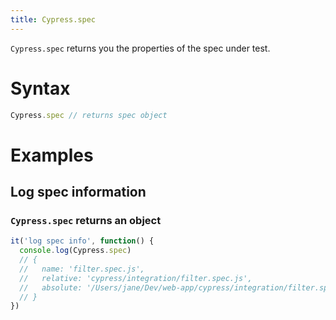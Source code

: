 ```yaml
---
title: Cypress.spec
---
```


`Cypress.spec` returns you the properties of the spec under test.

# Syntax

```javascript
Cypress.spec // returns spec object
```

# Examples

## Log spec information

### `Cypress.spec` returns an object

```js
it('log spec info', function() {
  console.log(Cypress.spec)
  // {
  //   name: 'filter.spec.js',
  //   relative: 'cypress/integration/filter.spec.js',
  //   absolute: '/Users/jane/Dev/web-app/cypress/integration/filter.spec.js',
  // }
})
```
